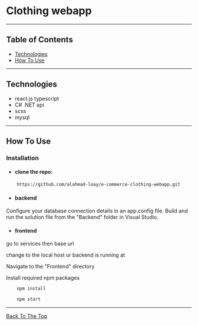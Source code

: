 # Clothing webapp

---

## Table of Contents

- [Technologies](#Technologies)
- [How To Use](#How-to-use)

---

## Technologies

- react.js typescript
- C# .NET api
- scss
- mysql

---

## How To Use

### Installation

- #### clone the repo:

```html
    https://github.com/alahmad-loay/e-commerce-clothing-webapp.git
```

- #### backend

Configure your database connection details in an app.config file.
Build and run the solution file from the "Backend" folder in Visual Studio.

- #### frontend

go to services then base url

change to the local host ur backend is running at

Navigate to the "Frontend" directory

Install required npm packages

```html
    npm install
```

```html
    npm start
```

---

[Back To The Top](#Clothing-webapp)
